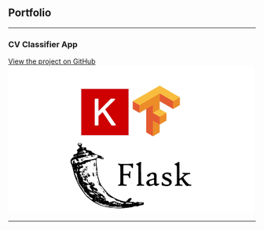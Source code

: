 ## Portfolio

---

### CV Classifier App

[View the project on GitHub](https://github.com/robinfaber/cv-app)
<img src="images/cv-app-image.png?raw=true"/>

---

